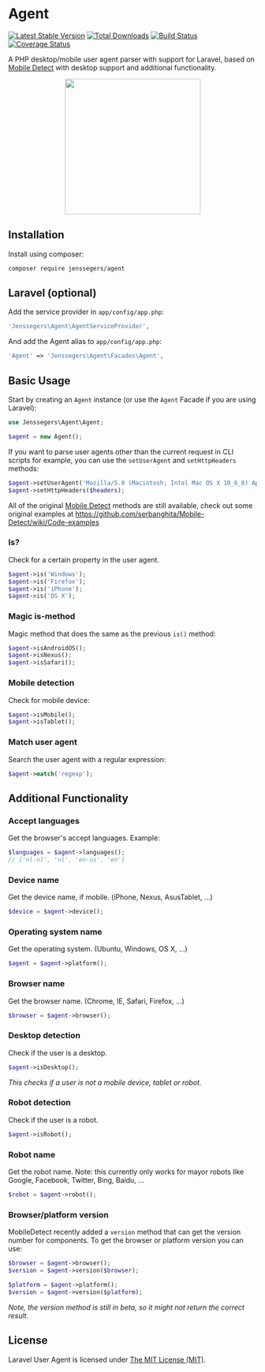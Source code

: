 Agent
=====

[![Latest Stable Version](http://img.shields.io/github/release/jenssegers/agent.svg)](https://packagist.org/packages/jenssegers/agent) [![Total Downloads](http://img.shields.io/packagist/dm/jenssegers/agent.svg)](https://packagist.org/packages/jenssegers/agent) [![Build Status](http://img.shields.io/travis/jenssegers/agent.svg)](https://travis-ci.org/jenssegers/agent) [![Coverage Status](http://img.shields.io/coveralls/jenssegers/agent.svg)](https://coveralls.io/r/jenssegers/agent)

A PHP desktop/mobile user agent parser with support for Laravel, based on [Mobile Detect](https://github.com/serbanghita/Mobile-Detect) with desktop support and additional functionality.

<p align="center">
<img src="http://jenssegers.be/uploads/images/agent.png?v2" height="275">
</p>

Installation
------------

Install using composer:

```bash
composer require jenssegers/agent
```

Laravel (optional)
------------------

Add the service provider in `app/config/app.php`:

```php
'Jenssegers\Agent\AgentServiceProvider',
```

And add the Agent alias to `app/config/app.php`:

```php
'Agent' => 'Jenssegers\Agent\Facades\Agent',
```

Basic Usage
-----------

Start by creating an `Agent` instance (or use the `Agent` Facade if you are using Laravel):

```php
use Jenssegers\Agent\Agent;

$agent = new Agent();
```

If you want to parse user agents other than the current request in CLI scripts for example, you can use the `setUserAgent` and `setHttpHeaders` methods:

```php
$agent->setUserAgent('Mozilla/5.0 (Macintosh; Intel Mac OS X 10_6_8) AppleWebKit/537.13+ (KHTML, like Gecko) Version/5.1.7 Safari/534.57.2');
$agent->setHttpHeaders($headers);
```

All of the original [Mobile Detect](https://github.com/serbanghita/Mobile-Detect) methods are still available, check out some original examples at https://github.com/serbanghita/Mobile-Detect/wiki/Code-examples

### Is?

Check for a certain property in the user agent.

```php
$agent->is('Windows');
$agent->is('Firefox');
$agent->is('iPhone');
$agent->is('OS X');
```

### Magic is-method

Magic method that does the same as the previous `is()` method:

```php
$agent->isAndroidOS();
$agent->isNexus();
$agent->isSafari();
```

### Mobile detection

Check for mobile device:

```php
$agent->isMobile();
$agent->isTablet();
```

### Match user agent

Search the user agent with a regular expression:

```php
$agent->match('regexp');
```

Additional Functionality
------------------------

### Accept languages

Get the browser's accept languages. Example:

```php
$languages = $agent->languages();
// ['nl-nl', 'nl', 'en-us', 'en']
```

### Device name

Get the device name, if mobile. (iPhone, Nexus, AsusTablet, ...)

```php
$device = $agent->device();
```

### Operating system name

Get the operating system. (Ubuntu, Windows, OS X, ...)

```php
$agent = $agent->platform();
```

### Browser name

Get the browser name. (Chrome, IE, Safari, Firefox, ...)

```php
$browser = $agent->browser();
```

### Desktop detection

Check if the user is a desktop.

```php
$agent->isDesktop();
```

*This checks if a user is not a mobile device, tablet or robot.*

### Robot detection

Check if the user is a robot.

```php
$agent->isRobot();
```

### Robot name

Get the robot name. Note: this currently only works for mayor robots like Google, Facebook, Twitter, Bing, Baidu, ...

```php
$robot = $agent->robot();
```

### Browser/platform version

MobileDetect recently added a `version` method that can get the version number for components. To get the browser or platform version you can use:

```php
$browser = $agent->browser();
$version = $agent->version($browser);

$platform = $agent->platform();
$version = $agent->version($platform);
```

*Note, the version method is still in beta, so it might not return the correct result.*

## License

Laravel User Agent is licensed under [The MIT License (MIT)](LICENSE).
